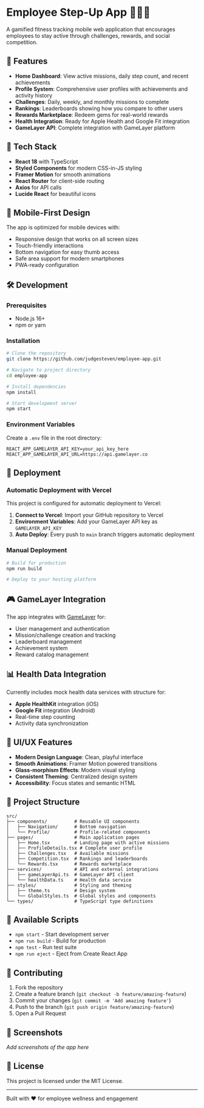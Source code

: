 # Employee Step-Up App 🏃‍♂️💎

A gamified fitness tracking mobile web application that encourages employees to stay active through challenges, rewards, and social competition.

## 🌟 Features

- **Home Dashboard**: View active missions, daily step count, and recent achievements
- **Profile System**: Comprehensive user profiles with achievements and activity history
- **Challenges**: Daily, weekly, and monthly missions to complete
- **Rankings**: Leaderboards showing how you compare to other users
- **Rewards Marketplace**: Redeem gems for real-world rewards
- **Health Integration**: Ready for Apple Health and Google Fit integration
- **GameLayer API**: Complete integration with GameLayer platform

## 🚀 Tech Stack

- **React 18** with TypeScript
- **Styled Components** for modern CSS-in-JS styling
- **Framer Motion** for smooth animations
- **React Router** for client-side routing
- **Axios** for API calls
- **Lucide React** for beautiful icons

## 📱 Mobile-First Design

The app is optimized for mobile devices with:
- Responsive design that works on all screen sizes
- Touch-friendly interactions
- Bottom navigation for easy thumb access
- Safe area support for modern smartphones
- PWA-ready configuration

## 🛠 Development

### Prerequisites

- Node.js 16+ 
- npm or yarn

### Installation

```bash
# Clone the repository
git clone https://github.com/judgesteven/employee-app.git

# Navigate to project directory
cd employee-app

# Install dependencies
npm install

# Start development server
npm start
```

### Environment Variables

Create a `.env` file in the root directory:

```env
REACT_APP_GAMELAYER_API_KEY=your_api_key_here
REACT_APP_GAMELAYER_API_URL=https://api.gamelayer.co
```

## 🚀 Deployment

### Automatic Deployment with Vercel

This project is configured for automatic deployment to Vercel:

1. **Connect to Vercel**: Import your GitHub repository to Vercel
2. **Environment Variables**: Add your GameLayer API key as `GAMELAYER_API_KEY`
3. **Auto Deploy**: Every push to `main` branch triggers automatic deployment

### Manual Deployment

```bash
# Build for production
npm run build

# Deploy to your hosting platform
```

## 🎮 GameLayer Integration

The app integrates with [GameLayer](https://www.gamelayer.co) for:
- User management and authentication
- Mission/challenge creation and tracking
- Leaderboard management
- Achievement system
- Reward catalog management

## 📊 Health Data Integration

Currently includes mock health data services with structure for:
- **Apple HealthKit** integration (iOS)
- **Google Fit** integration (Android)
- Real-time step counting
- Activity data synchronization

## 🎨 UI/UX Features

- **Modern Design Language**: Clean, playful interface
- **Smooth Animations**: Framer Motion powered transitions
- **Glass-morphism Effects**: Modern visual styling
- **Consistent Theming**: Centralized design system
- **Accessibility**: Focus states and semantic HTML

## 📂 Project Structure

```
src/
├── components/          # Reusable UI components
│   ├── Navigation/      # Bottom navigation
│   └── Profile/         # Profile-related components
├── pages/               # Main application pages
│   ├── Home.tsx         # Landing page with active missions
│   ├── ProfileDetails.tsx # Complete user profile
│   ├── Challenges.tsx   # Available missions
│   ├── Competition.tsx  # Rankings and leaderboards
│   └── Rewards.tsx      # Rewards marketplace
├── services/            # API and external integrations
│   ├── gameLayerApi.ts  # GameLayer API client
│   └── healthData.ts    # Health data service
├── styles/              # Styling and theming
│   ├── theme.ts         # Design system
│   └── GlobalStyles.ts  # Global styles and components
└── types/               # TypeScript type definitions
```

## 🔧 Available Scripts

- `npm start` - Start development server
- `npm run build` - Build for production
- `npm test` - Run test suite
- `npm run eject` - Eject from Create React App

## 🤝 Contributing

1. Fork the repository
2. Create a feature branch (`git checkout -b feature/amazing-feature`)
3. Commit your changes (`git commit -m 'Add amazing feature'`)
4. Push to the branch (`git push origin feature/amazing-feature`)
5. Open a Pull Request

## 📱 Screenshots

*Add screenshots of the app here*

## 📄 License

This project is licensed under the MIT License.

---

Built with ❤️ for employee wellness and engagement